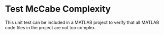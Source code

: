 # Test McCabe Complexity

This unit test can be included in a MATLAB project to verify that all MATLAB code files in the project are not too complex.